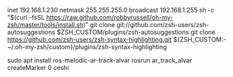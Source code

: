 inet 192.168.1.230  netmask 255.255.255.0  broadcast 192.168.1.255
sh -c "$(curl -fsSL https://raw.github.com/robbyrussell/oh-my-zsh/master/tools/install.sh)"
git clone git://github.com/zsh-users/zsh-autosuggestions $ZSH_CUSTOM/plugins/zsh-autosuggestions
git clone https://github.com/zsh-users/zsh-syntax-highlighting.git ${ZSH_CUSTOM:-~/.oh-my-zsh/custom}/plugins/zsh-syntax-highlighting

sudo apt install ros-melodic-ar-track-alvar
rosrun ar_track_alvar createMarker 0
ceshi
